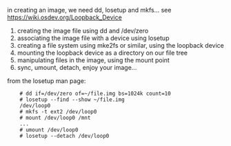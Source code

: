 
in creating an image, we need dd, losetup and mkfs...
see https://wiki.osdev.org/Loopback_Device

1. creating the image file using dd and /dev/zero
2. associating the image file with a device using losetup
3. creating a file system using mke2fs or similar, using the loopback device
4. mounting the loopback device as a directory on our file tree
5. manipulating files in the image, using the mount point
6. sync, umount, detach, enjoy your image...



from the losetup man page:

```
    # dd if=/dev/zero of=~/file.img bs=1024k count=10
    # losetup --find --show ~/file.img
    /dev/loop0
    # mkfs -t ext2 /dev/loop0
    # mount /dev/loop0 /mnt
    ...
    # umount /dev/loop0
    # losetup --detach /dev/loop0
```




